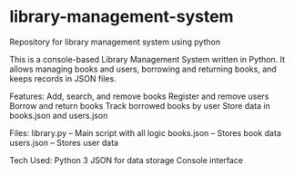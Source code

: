 # library-management-system
Repository for library management system using python

This is a console-based Library Management System written in Python. It allows managing books and users, borrowing and returning books, and keeps records in JSON files.

Features:
Add, search, and remove books
Register and remove users
Borrow and return books
Track borrowed books by user
Store data in books.json and users.json

Files:
library.py – Main script with all logic
books.json – Stores book data
users.json – Stores user data

Tech Used:
Python 3
JSON for data storage
Console interface
